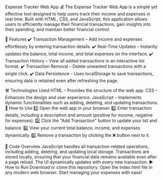 Expense Tracker Web App 💰
The Expense Tracker Web App is a simple yet effective tool designed to help users track their income and expenses in real time. Built with HTML, CSS, and JavaScript, this application allows users to efficiently manage their financial transactions, gain insights into their spending, and maintain better financial control.

🚀 Features
✔️ Transaction Management – Add income and expenses effortlessly by entering transaction details.
✔️ Real-Time Updates – Instantly updates the balance, total income, and total expenses on the interface.
✔️ Transaction History – View all added transactions in an interactive list format.
✔️ Transaction Removal – Delete unwanted transactions with a single click.
✔️ Data Persistence – Uses localStorage to save transactions, ensuring data is retained even after refreshing the page.

🛠 Technologies Used
HTML – Provides the structure of the web app.
CSS – Enhances the design and user experience.
JavaScript – Implements dynamic functionalities such as adding, deleting, and updating transactions.
🎯 How to Use
1️⃣ Open the web app in your browser.
2️⃣ Enter transaction details, including a description and amount (positive for income, negative for expenses).
3️⃣ Click the "Add Transaction" button to update your list and balance.
4️⃣ View your current total balance, income, and expenses dynamically.
5️⃣ Remove a transaction by clicking the ❌ button next to it.

📝 Code Overview
JavaScript handles all transaction-related operations, including adding, deleting, and updating local storage.
Transactions are stored locally, ensuring that your financial data remains available even after a page reload.
The UI dynamically updates with every new transaction.
▶️ How to Run
Download or clone this repository.
Open the index.html file in any modern web browser.
Start managing your expenses with ease!
